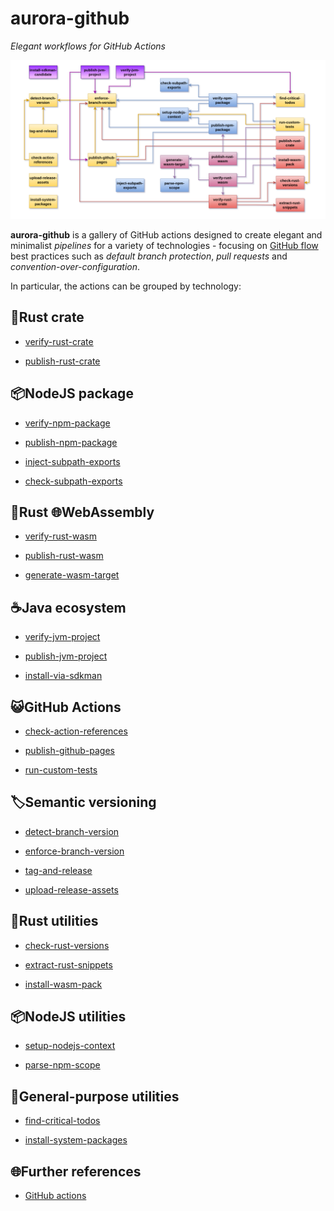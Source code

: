 # aurora-github

_Elegant workflows for GitHub Actions_

![Schema](docs/schema.png)

**aurora-github** is a gallery of GitHub actions designed to create elegant and minimalist _pipelines_ for a variety of technologies - focusing on [GitHub flow](https://docs.github.com/en/get-started/using-github/github-flow) best practices such as _default branch protection_, _pull requests_ and _convention-over-configuration_.

In particular, the actions can be grouped by technology:

## 🦀Rust crate

- [verify-rust-crate](actions/verify-rust-crate/README.md)

- [publish-rust-crate](actions/publish-rust-crate/README.md)

## 📦NodeJS package

- [verify-npm-package](actions/verify-npm-package/README.md)

- [publish-npm-package](actions/publish-npm-package/README.md)

- [inject-subpath-exports](actions/inject-subpath-exports/README.md)

- [check-subpath-exports](actions/check-subpath-exports/README.md)

## 🦀Rust 🌐WebAssembly

- [verify-rust-wasm](actions/verify-rust-wasm/README.md)

- [publish-rust-wasm](actions/publish-rust-wasm/README.md)

- [generate-wasm-target](actions/generate-wasm-target/README.md)

## ☕Java ecosystem

- [verify-jvm-project](actions/verify-jvm-project/README.md)

- [publish-jvm-project](actions/publish-jvm-project/README.md)

- [install-via-sdkman](actions/install-via-sdkman/README.md)

## 😺GitHub Actions

- [check-action-references](actions/check-action-references/README.md)

- [publish-github-pages](actions/publish-github-pages/README.md)

- [run-custom-tests](actions/run-custom-tests/README.md)

## 🏷️Semantic versioning

- [detect-branch-version](actions/detect-branch-version/README.md)

- [enforce-branch-version](actions/enforce-branch-version/README.md)

- [tag-and-release](actions/tag-and-release/README.md)

- [upload-release-assets](actions/upload-release-assets/README.md)

## 🦀Rust utilities

- [check-rust-versions](actions/check-rust-versions/README.md)

- [extract-rust-snippets](actions/extract-rust-snippets/README.md)

- [install-wasm-pack](actions/install-wasm-pack/README.md)

## 📦NodeJS utilities

- [setup-nodejs-context](actions/setup-nodejs-context/README.md)

- [parse-npm-scope](actions/parse-npm-scope/README.md)

## 🧰General-purpose utilities

- [find-critical-todos](actions/find-critical-todos/README.md)

- [install-system-packages](actions/install-system-packages/README.md)

## 🌐Further references

- [GitHub actions](https://docs.github.com/en/actions)
